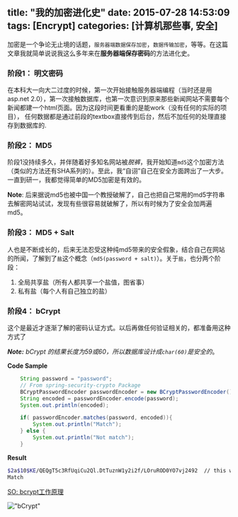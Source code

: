 title: "我的加密进化史"
date: 2015-07-28 14:53:09
tags: [Encrypt]
categories: [计算机那些事, 安全]
---
加密是一个争论无止境的话题，`服务器端数据保存加密`，`数据传输加密`，等等。在这篇文章我就简单说说我这么多年来在**服务器端保存密码**的方法进化史。
<!-- more -->
### 阶段1： 明文密码
在本科大一向大二过度的时候，第一次开始接触服务器端编程（当时还是用asp.net 2.0），第一次接触数据库，也第一次意识到原来那些新闻网站不需要每个新闻都建一个html页面。因为这段时间更看重的是能work（没有任何的实际的项目），
任何数据都是通过前段的textbox直接传到后台，然后不加任何的处理直接存到数据库的.

### 阶段2： MD5
阶段1没持续多久，并伴随着好多知名网站被*脱裤*，我开始知道`md5`这个加密方法（类似的方法还有SHA系列的）。至此，我“自诩”自己在安全方面跨出了一大步。一直到研一，我都觉得简单的MD5加密是有效的。

**Note**: 后来据说md5也被中国一个教授破解了，自己也把自己常用的md5字符串去解密网站试试，发现有些很容易就破解了，所以有时候为了安全会加两遍md5。

### 阶段3： MD5 + Salt
人也是不断成长的，后来无法忍受这种纯md5带来的安全假象，结合自己在网站的所闻，了解到了`盐`这个概念（`md5(password + salt)`）。关于`盐`，也分两个阶段：
1. 全局共享盐（所有人都共享一个盐值，图省事）
2. 私有盐（每个人有自己独立的盐）

### 阶段4： bCrypt 
这个是最近才逐渐了解的密码认证方式。以后再做任何验证相关的，都准备用这种方式了   

***Note:*** *bCrypt 的结果长度为59或60，所以数据库设计成`char(60)`是安全的*。

**Code Sample**
```java
    String password = "password";
    // From spring-security-crypto Package
    BCryptPasswordEncoder passwordEncoder = new BCryptPasswordEncoder();
    String encoded = passwordEncoder.encode(password);
    System.out.println(encoded);

    if( passwordEncoder.matches(password, encoded)){
        System.out.println("Match");
    } else {
        System.out.println("Not match");
    }
```
**Result**
```bash
$2a$10$KE/QEQgT5c3RfUqiCu2Ql.DtTuznW1y2i2f/LOruROD0YO7vj2492  // this will be different for you
Match
```
[SO: bcrypt工作原理](http://stackoverflow.com/questions/6832445/how-can-bcrypt-have-built-in-salts)

!["bCrypt"](/img/blog/bCrypt.png "bCrypt")